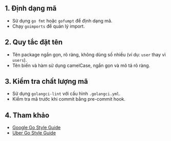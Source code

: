 ## 1. Định dạng mã

- Sử dụng `go fmt` hoặc `gofumpt` để định dạng mã.
- Chạy `goimports` để quản lý import.

## 2. Quy tắc đặt tên

- Tên package ngắn gọn, rõ ràng, không dùng số nhiều (ví dụ: `user` thay vì `users`).
- Tên biến và hàm sử dụng camelCase, ngắn gọn và mô tả rõ ràng.

## 3. Kiểm tra chất lượng mã

- Sử dụng `golangci-lint` với cấu hình `.golangci.yml`.
- Kiểm tra mã trước khi commit bằng pre-commit hook.

## 4. Tham khảo

- [Google Go Style Guide](https://google.github.io/styleguide/go/)
- [Uber Go Style Guide](https://github.com/uber-go/guide/blob/master/style.md)
